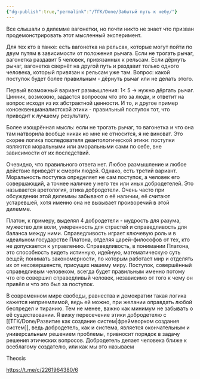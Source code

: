 ```yaml
---
{"dg-publish":true,"permalink":"/ТГК/Done/Забытый путь к небу/"}
---
```


Все слышали о дилемме вагонетки, но почти никто не знает что призван продемонстрировать этот мысленный эксперимент.

Для тех кто в танке: есть вагонетка на рельсах, которые могут пойти по двум путям в зависимости от положения рычага. Если не трогать рычаг, вагонетка раздавит 5 человек, привязанных к рельсам. Если дёрнуть рычаг, вагонетка свернёт на другой путь и раздавит только одного человека, который привязан к рельсам уже там. Вопрос: какой поступок будет более правильным - дёрнуть рычаг или не делать этого.

Первый возможный вариант размышления: 1< 5 -> нужно дёргать рычаг. Цинник, возможно, задастся вопросом что это за люди, и ответит на вопрос исходя из их абстрактной ценности. И то, и другое пример консеквенцианалистской этики - правильный поступок тот, что приводит к лучшему результату.

Более изощрённая мысль: если не трогать рычаг, то вагонетка и что она там натворила вообще никак ко мне не относится, я не виноват. Это скорее логика последователя деантологической этики: поступки являются моральными или аморальными сами по себе, вне зависимости от их последствий.

Очевидно, что правильного ответа нет. Любое размышление и любое действие приведёт к смерти людей. Однако, есть третий вариант. Моральность поступка определяет не сам поступок, а человек его совершающий, а точнее наличие у него тех или иных добродетелей. Это называется аретология, этика добродетели. Очень часто при обсуждении этой дилеммы забывают о её наличии, её считают устаревшей, хотя именно она не вызывает проиворечий в этой дилемме. 

Платон, к примеру, выделял 4 добродетели - мудрость для разума, мужество для воли, умеренность для страстей и справедливость для баланса между ними. Справедливость играет ключевую роль и в идеальном государстве Платона, отделяя царей-философов от тех, кто не допускается к управлению. Справедливость, в понимании Платона, это способность видеть истинную, идейную, математическую суть вещей; понимать закономерности, по которым работает мир и отделять их от несовершенств, присущих нашему миру. Поступок, совершённый справедливым человеком, всегда будет правильным именно потому что его совершил справедливый человек, независимо от того к чему он привёл и что это был за поступок.

В современном мире свободы, равнества и демократии такая логика кажется неприемлимой, ведь ей можно, при желании оправдать любой беспредел и тиранию. Тем не менее, важно как минимум не забывать о её существовании. Я вижу пересечение этики добродетелю с [[ТГК/Done/Развитие как создание систем\|фреймворком создания систем]], ведь добродетель, как и система, является окончательным и универсальным решением проблемы, привносит порядок в задачу решения этических вопросов. Добродетель делает человека ближе к всеблагому создателю, или как мы это называем

Theosis

https://t.me/c/2261964380/6